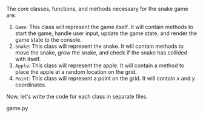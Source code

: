 The core classes, functions, and methods necessary for the snake game are:

1. `Game`: This class will represent the game itself. It will contain methods to start the game, handle user input, update the game state, and render the game state to the console.
2. `Snake`: This class will represent the snake. It will contain methods to move the snake, grow the snake, and check if the snake has collided with itself.
3. `Apple`: This class will represent the apple. It will contain a method to place the apple at a random location on the grid.
4. `Point`: This class will represent a point on the grid. It will contain x and y coordinates.

Now, let's write the code for each class in separate files.

game.py
